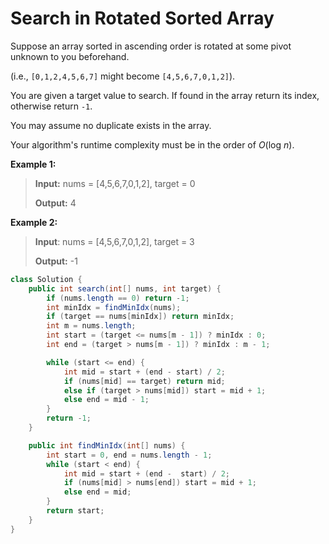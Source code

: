 # Search in Rotated Sorted Array

Suppose an array sorted in ascending order is rotated at some pivot unknown to you beforehand.

\(i.e., `[0,1,2,4,5,6,7]` might become `[4,5,6,7,0,1,2]`\).

You are given a target value to search. If found in the array return its index, otherwise return `-1`.

You may assume no duplicate exists in the array.

Your algorithm's runtime complexity must be in the order of _O_\(log _n_\).

**Example 1:**

> **Input:** nums = \[4,5,6,7,0,1,2\], target = 0 
>
> **Output:** 4

**Example 2:**

> **Input**: nums = \[4,5,6,7,0,1,2\], target = 3 
>
> **Output:** -1

```java
class Solution {
    public int search(int[] nums, int target) {
        if (nums.length == 0) return -1;
        int minIdx = findMinIdx(nums);
        if (target == nums[minIdx]) return minIdx;
        int m = nums.length;
        int start = (target <= nums[m - 1]) ? minIdx : 0;
        int end = (target > nums[m - 1]) ? minIdx : m - 1;

        while (start <= end) {
            int mid = start + (end - start) / 2;
            if (nums[mid] == target) return mid;
            else if (target > nums[mid]) start = mid + 1;
            else end = mid - 1;
        }
        return -1;
    }

    public int findMinIdx(int[] nums) {
        int start = 0, end = nums.length - 1;
        while (start < end) {
            int mid = start + (end -  start) / 2;
            if (nums[mid] > nums[end]) start = mid + 1;
            else end = mid;
        }
        return start;
    }
}
```

